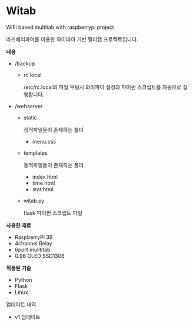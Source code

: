 # Witab
WiFi based multitab with raspberrypi project

라즈베리파이를 이용한 와이파이 기반 멀티탭 프로젝트입니다.

**내용**

- /backup

    - rc.local

        /etc/rc.local의 파일
        부팅시 와이파이 설정과 파이썬 스크립트를 자동으로 실행합니다.

- /webserver

    - static

        정적파일들이 존재하는 폴더

        - menu.css

    - templates

        동적파일들이 존재하는 폴더

        - index.html
        - time.html
        - stat.html

    - witab.py

        flask 파이썬 스크립트 파일



**사용한 재료**

- RaspberryPi 3B
- 4channel Relay
- 6port mulititab
- 0.96 OLED SSD1306



**적용된 기술**

- Python
- Flask
- Linux



업데이트 내역

- v1 업데이트
